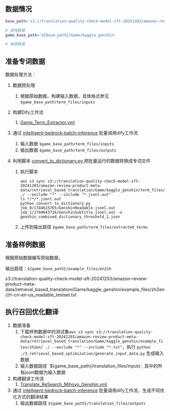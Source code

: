 ## 数据情况
```bash
base_path='s3://translation-quality-check-model-sft-20241203/amazon-review-product-meta-data/retrieval_based_translation'

# 游戏数据
game_base_path='${base_path}/Game/kaggle_genshin'

# 电商数据

```

## 准备专词数据

数据处理方法： 

1. 数据预处理
   1. 根据原始数据，构建输入数据，具体格式参见`$game_base_path/term_files/inputs`

2. 构建Dify工作流
   1. [Game_Term_Extractor.yml](./1_term_extraction/Game_Term_Extractor.yml)

3. 通过 [intelligent-bedrock-batch-inference](https://github.com/ybalbert001/intelligent-bedrock-batch-inference) 批量调用dify工作流
   1. 输入数据 `$game_base_path/term_files/inputs`
   2. 输出数据 `$game_base_path/term_files/outputs`

4. 利用脚本 [convert_to_dictionary.py ](./1_term_extraction/convert_to_dictionary.py) 把批量运行的数据转换成专词文件
   1. 执行脚本 
      ```
      aws s3 sync s3://translation-quality-check-model-sft-20241203/amazon-review-product-meta-data/retrieval_based_translation/Game/kaggle_genshin/term_files/outputs/ ./ --exclude "*" --include "*.jsonl.out"
      ls */*/*.jsonl.out
      python convert_to_dictionary.py job_0/1744615765/GenshinReadable.jsonl.out job_1/1744643716/GenshinSubtitle.jsonl.out -o genshin_combined_dictionary_threshold_1.json
      ```
   2. 上传到输出路径 `$game_base_path/term_files/extracted_terms`




## 准备样例数据

根据原始数据编写原始数据，

输出路径：`${game_base_path}/example_files/en2zh`

s3://translation-quality-check-model-sft-20241203/amazon-review-product-meta-data/retrieval_based_translation/Game/kaggle_genshin/example_files/zh2en/zh-cn-en-us_readable_testset.txt

## 执行召回优化翻译

1. 数据准备
   1. 下载样例数据中的测试集`aws s3 sync s3://translation-quality-check-model-sft-20241203/amazon-review-product-meta-data/retrieval_based_translation/Game/kaggle_genshin/example_files/zh2en/ ./ --exclude "*" --include "*.txt"`，执行 `python ./3_retrieval_based_optimization/generate_input_data.py` 生成输入数据
   2. 输入数据路径``${game_base_path}/translation_files/inputs`, 其中的所有jsonl数据为输入数据
2. 构建翻译工作流
   1. [Translate_ReSearch_Mihoyo_Genshin.yml](./3_batch_translation/Translate_ReSearch_Mihoyo_Genshin.yml)
3. 通过 [intelligent-bedrock-batch-inference](https://github.com/ybalbert001/intelligent-bedrock-batch-inference) 批量调用dify工作流，生成不同优化方式的翻译结果
   1. 输出数据路径 `${game_base_path}/translation_files/outputs`
